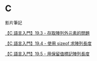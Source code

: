 # C
影片筆記

[【C 語言入門】19.3 - 存取陣列外元素的問題](https://hackmd.io/@JingCH1998/rJkV6nKAh)

[【C 語言入門】19.4 - 使用 sizeof 求陣列長度](https://hackmd.io/hyEK6ydtSHyZF2YWIDaByg)

[【C 語言入門】19.5 - 用保留值標記陣列長度](https://hackmd.io/@JingCH1998/BJL9CyjRn)

